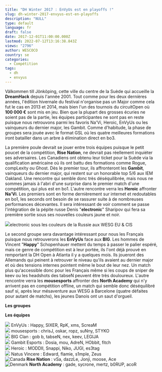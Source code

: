 ```yaml
---
title: "DH Winter 2017 : EnVyUs est en playoffs !"
slug: dh-winter-2017-envyus-est-en-playoffs
description: "NULL"
type: default
language: fr
draft: false
date: 2017-12-01T11:00:00.000Z
lastmod: 2022-07-12T13:16:38.843Z
views: "2796"
author: WESCOCO
country: se
categories:
  - Compétition
tags:
  - dh
  - envyus
---
```

Välkommen till Jönköping, cette ville du centre de la Suède qui accueille la **DreamHack** depuis l'année 2001\. Tout comme pour les deux dernières années, l'édition hivernale du festival n'organise pas un Major comme cela fut le cas en 2013 et 2014, mais bien l'un des tournois du circuitOpen où **100 000 €** sont mis en jeu. Bien que la plupart des grosses écuries ne soient pas de la partie, les équipes participantes ne sont pas en reste puisque nous retrouvons parmi les favoris Na'Vi, Heroic, EnVyUs ou les vainqueurs du dernier major, les Gambit. Comme d'habitude, la phase de groupes sera jouée avec le format GSL où les quatre meilleures formations iront batailler dans un arbre à élimination direct en bo3.

La première poule devrait se jouer entre trois équipes puisque le petit poucet de la compétition, **Rise Nation**, ne devrait pas réellement inquiéter ses adversaires. Les Canadiens ont obtenu leur ticket pour la Suède via la qualification américaine où ils ont battu des formations comme Rogue, compLexity ou Ghost. Dès le premier tour, ils affronteront les **Gambit**, vainqueurs du dernier major, qui restent sur un honorable top 5/6 aux IEM Oakland. Une rencontre qui semble donc très déséquilibrée, mais nous ne sommes jamais à l'abri d'une surprise dans le premier match d'une compétition, qui plus est en bo1\. L'autre rencontre verra les **Heroic** affronter **Na'Vi**. Les premiers sont en forme dernièrement sur internet et redoutables en bo1, les seconds ont besoin de se rassurer suite à de nombreuses performances décevantes. Il sera intéressant de voir comment se passe l'intégration de la pépite russe Denis "**electronic**" Sharipov qui fera sa première sortie sous ses nouvelles couleurs jaune et noir.

![](/images/articles/5a1ff881d905c/images/wzs0VuDh8W9YFTmNZFay3wWX1ntgy3I5Hl4ZkFbq.jpeg)electronic sous les couleurs de la Russie aux WESG EU & CIS

Le second groupe sera davantage intéressant pour nous les Français puisque nous retrouverons les **EnVyUs** face aux **BIG**. Les hommes de Vincent "**Happy**" Schopenhauer mettent du temps à passer le palier espéré, mais ce genre de compétition est à leur portée, ils l'ont déjà prouvé en remportant la DH Open à Atlanta il y a quelques mois. Ils joueront des Allemands qui peinent à retrouver le niveau qu'ils avaient au dernier major et où des tensions internes pointent même le bout de leur nez. Un match plus qu'accessible donc pour les Français même si les coups de sniper de keev ou les headshots des tabseN peuvent être très douloureux. L'autre rencontre verra les **mousesports** affronter des **North Academy** qui n'y arrivent pas en compétition offline, un match qui semble donc déséquilibré sauf si, après leur mésaventure aux WESG à Barcelone (quatre défaites pour autant de matchs), les jeunes Danois ont un saut d'orgueil. 

**Les groupes**

**Les équipes**

![](/images/countries/fr.svg) EnVyUs : Happy, SIXER, RpK, xms, ScreaM⁠  
![](/images/countries/eu.svg) mousesports : chrisJ, oskar, ropz, suNny, STYKO⁠  
![](/images/countries/de.svg) BIG Clan : gob b, tabseN, nex, keev, LEGIJA⁠  
![](/images/countries/kz.svg) Gambit Esports : Dosia, mou, AdreN, HObbit, fitch⁠  
![](/images/countries/dk.svg) Heroic : MODDII, Snappi, Niko, JUGI, es3tag⁠  
![](/images/countries/ua.svg) Natus Vincere : Edward, flamie, s1mple, Zeus⁠  
![Canada](/images/countries/ca.svg)⁠ **Rise Nation** : vSa, dazzLe, Jonji, moose, Ace  
![Denmark](/images/countries/dk.svg)⁠ **North Academy** : gade, sycrone, mertz, b0RUP, acoR
